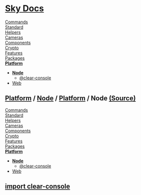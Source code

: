 <!--- This Node was auto-generated using "npx sky readme" --> 

# [Sky Docs](../../README.md)

[Commands](..%2F..%2F%5Fcommands%2FREADME.md)   
[Standard](..%2F..%2Fstandard%2FREADME.md)   
[Helpers](..%2F..%2Fhelpers%2FREADME.md)   
[Cameras](..%2F..%2Fcameras%2FREADME.md)   
[Components](..%2F..%2Fcomponents%2FREADME.md)   
[Crypto](..%2F..%2Fcrypto%2FREADME.md)   
[Features](..%2F..%2Ffeatures%2FREADME.md)   
[Packages](..%2F..%2Fpkgs%2FREADME.md)   
**[Platform](..%2F..%2Fplatform%2FREADME.md)**   
* **[Node](..%2F..%2Fplatform%2Fnode%2FREADME.md)**  
   * [@clear-console](..%2F..%2Fplatform%2Fnode%2F%40clear-console%2FREADME.md)
* [Web](..%2F..%2Fplatform%2Fweb%2FREADME.md)
  
## [Platform](..%2F..%2Fplatform%2FREADME.md) / [Node](..%2F..%2Fplatform%2Fnode%2FREADME.md) / [Platform](..%2F..%2Fplatform%2FREADME.md) / Node [(Source)](..%2F..%2Fplatform%2Fnode%2F)

[Commands](..%2F..%2F%5Fcommands%2FREADME.md)   
[Standard](..%2F..%2Fstandard%2FREADME.md)   
[Helpers](..%2F..%2Fhelpers%2FREADME.md)   
[Cameras](..%2F..%2Fcameras%2FREADME.md)   
[Components](..%2F..%2Fcomponents%2FREADME.md)   
[Crypto](..%2F..%2Fcrypto%2FREADME.md)   
[Features](..%2F..%2Ffeatures%2FREADME.md)   
[Packages](..%2F..%2Fpkgs%2FREADME.md)   
**[Platform](..%2F..%2Fplatform%2FREADME.md)**   
* **[Node](..%2F..%2Fplatform%2Fnode%2FREADME.md)**  
   * [@clear-console](..%2F..%2Fplatform%2Fnode%2F%40clear-console%2FREADME.md)
* [Web](..%2F..%2Fplatform%2Fweb%2FREADME.md)
  
## [import clear-console](@clear-console/@clear-console.md)